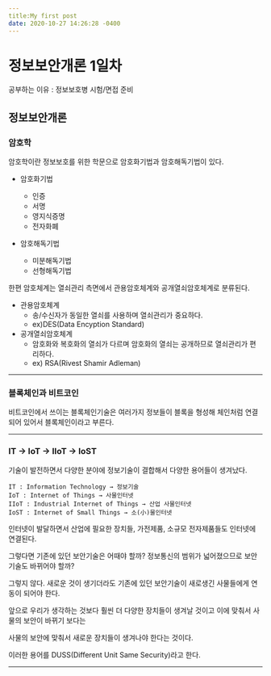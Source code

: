 ```yaml
---
title:My first post
date: 2020-10-27 14:26:28 -0400
---
```


정보보안개론 1일차
============================
공부하는 이유 : 정보보호병 시험/면접 준비

정보보안개론
--------------------------

### 암호학

 암호학이란 정보보호를 위한 학문으로 암호화기법과 암호해독기법이 있다.
 
 - 암호화기법
   - 인증
   - 서명
   - 영지식증명
   - 전자화폐
  
 - 암호해독기법
   - 미분해독기법
   - 선형해독기법
   
한편 암호체계는 열쇠관리 측면에서 관용암호체계와 공개열쇠암호체계로 분류된다.

 - 관용암호체계
   - 송/수신자가 동일한 열쇠를 사용하며 열쇠관리가 중요하다.
   - ex)DES(Data Encyption Standard)
 - 공개열쇠암호체계
   - 암호화와 복호화의 열쇠가 다르며 암호화의 열쇠는 공개하므로 열쇠관리가 편리하다.
   - ex) RSA(Rivest Shamir Adleman)
   
-------------------------

### 블록체인과 비트코인

비트코인에서 쓰이는 블록체인기술은 여러가지 정보들이 블록을 형성해 체인처럼 연결되어 있어서 블록체인이라고 부른다.

-------------------------

### IT → IoT → IIoT → IoST

기술이 발전하면서 다양한 분야에 정보기술이 결합해서 다양한 용어들이 생겨났다.

    IT : Information Technology → 정보기술
    IoT : Internet of Things → 사물인터넷
    IIoT : Industrial Internet of Things → 산업 사물인터넷
    IoST : Internet of Small Things → 소(小)물인터넷

인터넷이 발달하면서 산업에 필요한 장치들, 가전제품, 소규모 전자제품들도 인터넷에 연결된다.

그렇다면 기존에 있던 보안기술은 어때야 할까? 정보통신의 범위가 넓어졌으므로 보안기술도 바뀌어야 할까?

그렇지 않다. 새로운 것이 생기더라도 기존에 있던 보안기술이 새로생긴 사물들에게 연동이 되어야 한다.

앞으로 우리가 생각하는 것보다 훨씬 더 다양한 장치들이 생겨날 것이고 이에 맞춰서 사물의 보안이 바뀌기 보다는

사물의 보안에 맞춰서 새로운 장치들이 생겨나야 한다는 것이다.

이러한 용어를 DUSS(Different Unit Same Security)라고 한다.
   
---------------------------
